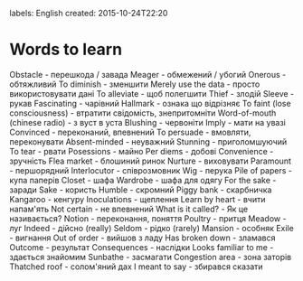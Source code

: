 labels: English
created: 2015-10-24T22:20

# Words to learn

Obstacle - перешкода / завада
Meager - обмежений / убогий
Onerous - обтяжливий
To diminish - зменшити
Merely use the data - просто використовувати дані
To alleviate - щоб полегшити
Thief - злодій
Sleeve - рукав
Fascinating - чарівний
Hallmark - ознака що відрізняє
To faint (lose consciousness) - втратити свідомість, знепритомніти
Word-of-mouth (chinese radio) - з вуст в уста
Blushing - червоніти
Imply - мати на увазі
Convinced - переконаний, впевнений
To persuade - вмовляти, переконувати
Absent-minded - неуважний
Stunning - приголомшуючий
To tear - рвати
Posessions - майно
Per diems - добові
Convenience - зручність
Flea market - блошиний ринок
Nurture - виховувати
Paramount - першорядний
Interlocutor - співрозмовник
Wig - перука
Pile of papers - купа паперів
Closet - шафа
Wardrobe - шафа для одягу
For the sake - заради
Sake - користь
Humble - скромний
Piggy bank - скарбничка
Kangaroo - кенгуру
Inoculations - щеплення
Learn by heart - вчити напам'ять
Not certain - не впевнений
What is it called? - Як це називається?
Notion - переконання, поняття
Poultry - притця
Meadow - луг
Indeed - дійсно (really)
Seldom - рідко (rarely)
Mansion - особняк
Exile - вигнання
Out of order - вийшов з ладу
Has broken down - зламався
Outcome - результат
Consequences - наслідки
Looks familiar to me - здається знайомим
Sunbathe - засмагати
Congestion area - зона заторів
Thatched roof - солом'яний дах
I meant to say - збирався сказати
